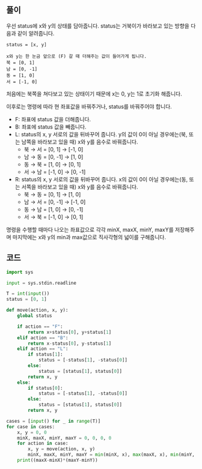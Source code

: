 ## 풀이

우선 status에 x와 y의 상태를 담아줍니다. status는 거북이가 바라보고 있는 방향을 다음과 같이 알려줍니다.  
```
status = [x, y]

x와 y는 한 눈금 앞으로 (F) 갈 때 더해주는 값이 들어가게 됩니다.
북 = [0, 1]
남 = [0, -1]
동 = [1, 0]
서 = [-1, 0]
```

처음에는 북쪽을 쳐다보고 있는 상태이기 때문에 x는 0, y는 1로 초기화 해줍니다.  

이후로는 명령에 따라 현 좌표값을 바꿔주거나, status를 바꿔주어야 합니다.
- F: 좌표에 status 값을 더해줍니다.  
- B: 좌표에 status 값을 빼줍니다.
- L: status의 x, y 서로의 값을 뒤바꾸어 줍니다. y의 값이 0이 아닐 경우에는(북, 또는 남쪽을 바라보고 있을 때) x와 y를 음수로 바꿔줍니다.  
  - 북 → 서 = [0, 1] → [-1, 0]
  - 남 → 동 = [0, -1] → [1, 0]
  - 동 → 북 = [1, 0] → [0, 1]
  - 서 → 남 = [-1, 0] → [0, -1]
- R: status의 x, y 서로의 값을 뒤바꾸어 줍니다. x의 값이 0이 아닐 경우에는(동, 또는 서쪽을 바라보고 있을 때) x와 y를 음수로 바꿔줍니다.  
  - 북 → 동 = [0, 1] → [1, 0]
  - 남 → 서 = [0, -1] → [-1, 0]
  - 동 → 남 = [1, 0] → [0, -1]
  - 서 → 북 = [-1, 0] → [0, 1]

명령을 수행할 때마다 나오는 좌표값으로 각각 minX, maxX, minY, maxY를 저장해주며 마지막에는 x와 y의 min과 max값으로 직사각형의 넓이를 구해줍니다.  

## 코드

```python
import sys

input = sys.stdin.readline

T = int(input())
status = [0, 1]

def move(action, x, y):
    global status

    if action == "F":
        return x+status[0], y+status[1]
    elif action == "B":
        return x-status[0], y-status[1]
    elif action == "L":
        if status[1]:
            status = [-status[1], -status[0]]
        else:
            status = [status[1], status[0]]
        return x, y
    else:
        if status[0]:
            status = [-status[1], -status[0]]
        else:
            status = [status[1], status[0]]
        return x, y

cases = [input() for _ in range(T)]
for case in cases:
    x, y = 0, 0
    minX, maxX, minY, maxY = 0, 0, 0, 0 
    for action in case:
        x, y = move(action, x, y) 
        minX, maxX, minY, maxY = min(minX, x), max(maxX, x), min(minY, y), max(maxY, y)
    print((maxX-minX)*(maxY-minY))
```
